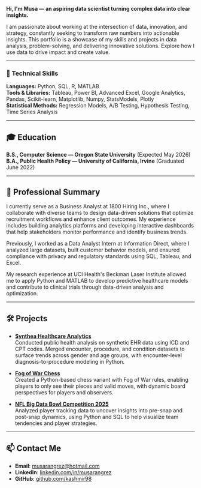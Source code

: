 
  <p><b>Hi, I'm Musa — an aspiring data scientist turning complex data into clear insights.</b></p>
  <p>I am passionate about working at the intersection of data, innovation, and strategy, constantly seeking to transform raw numbers into actionable insights. This portfolio is a showcase of my skills and projects in data analysis, problem-solving, and delivering innovative solutions. Explore how I use data to drive impact and create value.</p>

---

### 🔎 **Technical Skills**  
**Languages:** Python, SQL, R, MATLAB  
**Tools & Libraries:** Tableau, Power BI, Advanced Excel, Google Analytics, Pandas, Scikit-learn, Matplotlib, Numpy, StatsModels, Plotly  
**Statistical Methods:** Regression Models, A/B Testing, Hypothesis Testing, Time Series Analysis  

---

## 🎓 **Education**  
**B.S., Computer Science — Oregon State University** (Expected May 2026)  
**B.A., Public Health Policy — University of California, Irvine** (Graduated June 2022)  

---

## 💼 **Professional Summary**  
I currently serve as a Business Analyst at 1800 Hiring Inc., where I collaborate with diverse teams to design data-driven solutions that optimize recruitment workflows and enhance client outcomes. My experience includes building analytics platforms and developing interactive dashboards that help stakeholders monitor performance and identify business trends.  

Previously, I worked as a Data Analyst Intern at Information Direct, where I analyzed large datasets, built customer behavior models, and ensured compliance with privacy and regulatory standards using SQL, Tableau, and Excel.  

My research experience at UCI Health's Beckman Laser Institute allowed me to apply Python and MATLAB to develop predictive healthcare models and contribute to clinical trials through data-driven analysis and optimization.  

---

## 🛠 **Projects**  
- **[Synthea Healthcare Analytics](https://github.com/kashmir98/synthea-healthcare-analytics)**  
  Conducted public health analysis on synthetic EHR data using ICD and CPT codes. Merged encounter, procedure, and condition datasets to surface trends across gender and age groups, with encounter-level diagnosis-to-procedure modeling in Python.

- **[Fog of War Chess](https://github.com/kashmir98/Custom-Chess-Game)**  
  Created a Python-based chess variant with Fog of War rules, enabling players to only see their pieces and valid moves, with dynamic board perspectives for players and observers.  

- **[NFL Big Data Bowl Competition 2025](https://github.com/kashmir98/NFL-Big-Data-Bowl-2025)**  
  Analyzed player tracking data to uncover insights into pre-snap and post-snap dynamics, using Python and SQL to help visualize team tendencies and player strategies.
---

## 📫 **Contact Me**  
- **Email**: [musarangrez@hotmail.com](mailto:musarangrez@hotmail.com)  
- **LinkedIn**: [linkedin.com/in/musarangrez](https://linkedin.com/in/musarangrez)  
- **GitHub**: [github.com/kashmir98](https://github.com/kashmir98)  
